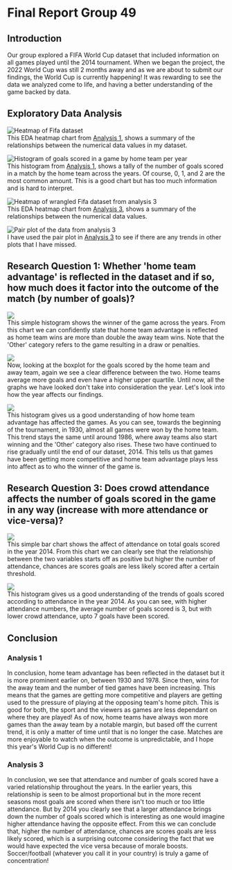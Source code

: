 # Final Report Group 49

## Introduction
Our group explored a FIFA World Cup dataset that included information on all games played until the 2014 tournament. When we began the project, the 2022 World Cup was still 2 months away and as we are about to submit our findings, the World Cup is currently happening! It was rewarding to see the data we analyzed come to life, and having a better understanding of the game backed by data. 

## Exploratory Data Analysis

![Heatmap of Fifa dataset](/images/analysis1_eda1.png)  
This EDA heatmap chart from [Analysis 1](notebooks/analysis1.ipynb), shows a summary of the relationships between the numerical data values in my dataset.

![Histogram of goals scored in a game by home team per year](/images/analysis1_eda2.png)  
This histogram  from [Analysis 1](notebooks/analysis1.ipynb), shows a tally of the number of goals scored in a match by the home team across the years. Of course, 0, 1, and 2 are the most common amount. This is a good chart but has too much information and is hard to interpret.

![Heatmap of wrangled Fifa dataset from analysis 3](/images/analysis3_eda1.png)  
This EDA heatmap chart from [Analysis 3](notebooks/analysis3.ipynb), shows a summary of the relationships between the numerical data values.

![Pair plot of the data from analysis 3](/images/analysis3_eda2.png)  
I have used the pair plot in [Analysis 3](notebooks/analysis3.ipynb) to see if there are any trends in other plots that I have missed.  

  

## Research Question 1: Whether 'home team advantage' is reflected in the dataset and if so, how much does it factor into the outcome of the match (by number of goals)?

![](/images/analysis1_rq1.png)  
This simple histogram shows the winner of the game across the years. From this chart we can confidently state that home team advantage is reflected as home team wins are more than double the away team wins. Note that the 'Other' category refers to the game resulting in a draw or penalties. 

![](/images/analysis1_rq2.png)  
Now, looking at the boxplot for the goals scored by the home team and away team, again we see a clear difference between the two. Home teams average more goals and even have a higher upper quartile. Until now, all the graphs we have looked don't take into consideration the year. Let's look into how the year affects our findings. 

![](/images/analysis1_rq3.png)  
This histogram gives us a good understanding of how home team advantage has affected the games. As you can see, towards the beginning of the tournament, in 1930, almost all games were won by the home team. This trend stays the same until around 1986, where away teams also start winning and the 'Other' category also rises. These two have continued to rise gradually until the end of our dataset, 2014. This tells us that games have been getting more competitive and home team advantage plays less into affect as to who the winner of the game is.  


## Research Question 3: Does crowd attendance affects the number of goals scored in the game in any way (increase with more attendance or vice-versa)?

![](/images/analysis3_RQ1.png)  
This simple bar chart shows the affect of attendance on total goals scored in the year 2014. From this chart we can clearly see that the relationship between the two variables starts off as positive but higher the number of attendance, chances are scores goals are less likely scored after a certain threshold.

![](/images/analysis3_RQ2.png)  
This histogram gives us a good understanding of the trends of goals scored according to attendance in the year 2014. As you can see, with higher attendance numbers, the average number of goals scored is 3, but with lower crowd attendance, upto 7 goals have been scored.  


## Conclusion

### Analysis 1
In conclusion, home team advantage has been reflected in the dataset but it is more prominent earlier on, between 1930 and 1978. Since then, wins for the away team and the number of tied games have been increasing. This means that the games are getting more competitive and players are getting used to the pressure of playing at the opposing team's home pitch. This is good for both, the sport and the viewers as games are less dependant on where they are played! As of now, home teams have always won more games than the away team by a notable margin, but based off the current trend, it is only a matter of time until that is no longer the case. Matches are more enjoyable to watch when the outcome is unpredictable, and I hope this year's World Cup is no different!

### Analysis 3
In conclusion, we see that attendance and number of goals scored have a varied relationship throughout the years. In the earlier years, this relationship is seen to be almost proportional but in the more recent seasons most goals are scored when there isn't too much or too little attendance. But by 2014 you clearly see that a larger attendance brings down the number of goals scored which is interesting as one would imagine higher attendance having the opposite effect. From this we can conclude that, higher the number of attendance, chances are scores goals are less likely scored, which is a surprising outcome considering the fact that we would have expected the vice versa because of morale boosts. Soccer/football (whatever you call it in your country) is truly a game of concentration!
